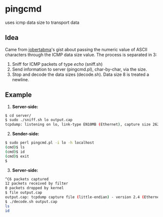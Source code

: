 # pingcmd
uses icmp data size to transport data

## Idea
Came from [jobertabma](https://gist.github.com/jobertabma/e9a383a8ad96baa189b65cdc8d74a845)'s gist about passing the numeric value of ASCII characters through the ICMP data size value. The process is separated in 3:
1. Sniff for ICMP packets of type *echo* (sniff.sh)
2. Send information to server (pingcmd.pl), char-by-char, via the size.
3. Stop and decode the data sizes (decode.sh). Data size 8 is treated a newline.

## Example
1. **Server-side:**
```bash
$ cd server/
$ sudo ./sniff.sh lo output.cap
tcpdump: listening on lo, link-type EN10MB (Ethernet), capture size 262144 bytes
```
2. **Sender-side:**
```bash
$ sudo perl pingcmd.pl -i lo -h localhost
(cmd)$ ls
(cmd)$ id
(cmd)$ exit
$
```
3. **Server-side:**
```bash
^C6 packets captured
12 packets received by filter
0 packets dropped by kernel
$ file output.cap
output.cap: tcpdump capture file (little-endian) - version 2.4 (Ethernet, capture length 262144)
$ ./decode.sh output.cap
ls
id

```
